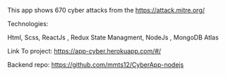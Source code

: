 This app shows 670 cyber attacks from the https://attack.mitre.org/

Technologies:

Html, Scss, ReactJs , Redux State Managment, NodeJs , MongoDB Atlas

Link To project: https://app-cyber.herokuapp.com/#/

Backend repo: https://github.com/mmts12/CyberApp-nodejs
